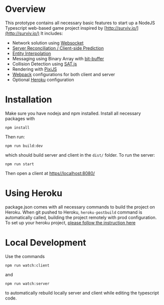 # Overview
This prototype contains all necessary basic features to start up a NodeJS Typescript web-based game project inspired by [http://surviv.io/](http://surviv.io/)
It includes:

 - Network solution using [Websocket](https://github.com/websockets/ws)
 - [Server Reconciliation / Client-side Prediction](http://www.gabrielgambetta.com/client-side-prediction-server-reconciliation.html)
 - [Entity Interpolation](http://www.gabrielgambetta.com/entity-interpolation.html)
 - Messaging using Binary Array with [bit-buffer](https://github.com/inolen/bit-buffer)
 - Collision Detection using [SAT.js](https://github.com/jriecken/sat-js)
 - Rendering with [PixiJS](http://www.pixijs.com/)
 - [Webpack](https://webpack.js.org/) configurations for both client and server
 - Optional [Heroku](https://www.heroku.com/) configuration

# Installation
Make sure you have nodejs and npm installed.
Install all necessary packages with

    npm install

Then run:

    npm run build:dev
which should build server and client in the `dist/` folder.
To run the server:

    npm run start
   Then open a client at [https//localhost:8080/](https//localhost:8080/)   

 # Using Heroku
 package.json comes with all necessary commands to build the project on Heroku. When git pushed to Heroku, `heroku-postbuild` command is automatically called, building the project remotely with prod configuration.
 To set up your heroku project, [please follow the instruction here](https://devcenter.heroku.com/articles/getting-started-with-nodejs#introduction)
 # Local Development
 Use the commands
 

    npm run watch:client
   and
   

    npm run watch:server
to automatically rebuild locally server and client while editing the typescript code.

